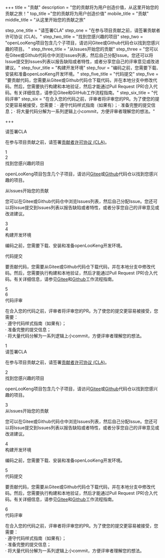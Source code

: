 +++
title = "贡献"
description = "您的贡献将为用户创造价值，从这里开始您的贡献之旅！"
top_title ="您的贡献将为用户创造价值"
mobile_title = "贡献"
middle_title = "从这里开始您的贡献之旅"

step_one_title = "请签署CLA"
step_one = "在参与项目贡献之前，请签署贡献者许可协议 (CLA)。"
step_two_title = "找到您感兴趣的项目"
step_two = "openLooKeng项目包含几个子项目，请访问Gitee或Github代码仓以找到您感兴趣的项目。 "
step_three_title = "从Issues开始您的贡献"
step_three = "您可以在Gitee或Github代码仓中浏览Issues列表，然后自己分配Issue。您还可以将Issue提交到Issues列表以报告缺陷或者特性，或者分享您自己的评审意见或改进建议。"
step_four_title = "构建开发环境"
step_four = "编码之前，您需要下载、安装和准备openLooKeng开发环境。"
step_five_title = "代码提交"
step_five = "要贡献代码，您需要从Gitee或Github代码仓下载代码，并在本地分支中修改代码。然后，您需要执行构建和本地验证，然后才能通过Pull Request (PR)合入代码。有关详细信息，请参见Gitee和GitHub工作流程指南。"
step_six_title = "代码评审"
step_six = "在合入您的代码之前，评审者将评审您的PR。为了使您的提交更容易被接受，您需要：· 遵守代码样式指南（如果有）；· 准备完整的提交信息；· 将大量代码分解为一系列逻辑上小commit，方便评审者理解您的想法。"

+++
<!-- PC 向导模块-->
<div class="isPC maillist maillist-guidance">
    <div class="maillist-divider">
        <div class="maillist-icon-comm"></div>
    </div>
    <div class="step-left fix-height">
        <div class="step-left-box">
            <div class="step-info">
                <span>请签署CLA</span>
                <p>在参与项目贡献之前，请签署<a href="/zh-cn/signcla.html"  target="_blank">贡献者许可协议 (CLA)</a>。</p>
            </div>
        </div>
        <div class="step-left-num">
            <span>1</span>
        </div>
        <div class="step-left-line"></div>
    </div>
    <div class="step-right fix-height">
        <div class="step-right-line"></div>
        <div class="step-right-num">
            <span>2</span>
        </div>
        <div class="step-right-box">
            <div class="step-info">
                <span>找到您感兴趣的项目</span>
                <p>openLooKeng项目包含几个子项目，请访问<a href="https://gitee.com/openlookeng"  target="_blank">Gitee</a>或<a href="https://github.com/openlookeng"  target="_blank">Github</a>代码仓以找到您感兴趣的项目。</p>
            </div>
        </div>
    </div>
    <div class="step-left fix-height">
    <div class="step-left-box">
        <div class="step-info">
            <span>从Issues开始您的贡献</span>
            <p>您可以在Gitee或Github代码仓中浏览Issues列表，然后自己分配Issue。您还可以将Issue提交到Issues列表以报告缺陷或者特性，或者分享您自己的评审意见或改进建议。</p>
        </div>
    </div>
    <div class="step-left-num">
        <span>3</span>
    </div>
    <div class="step-left-line"></div>
    </div>
    <div class="step-right fix-height">
        <div class="step-right-line"></div>
        <div class="step-right-num">
            <span>4</span>
        </div>
        <div class="step-right-box">
            <div class="step-info">
                <span>构建开发环境</span>
                <p>编码之前，您需要下载、安装和准备openLooKeng开发环境。</p>
            </div>
        </div>
    </div>
    <div class="step-left fix-height">
        <div class="step-left-box">
            <div class="step-info">
                <span>代码提交</span>
                <p>要贡献代码，您需要从Gitee或Github代码仓下载代码，并在本地分支中修改代码。然后，您需要执行构建和本地验证，然后才能通过Pull Request (PR)合入代码。有关详细信息，请参见<a href="http://git.mydoc.io/?t=153749" target="_blank">Gitee</a>和<a href="https://help.github.com/en/github/collaborating-with-issues-and-pull-requests/about-pull-requests" target="_blank">Github</a>工作流程指南。</p>
            </div>
        </div>
        <div class="step-left-num">
            <span>5</span>
        </div>
        <div class="step-left-line"></div>
    </div>
    <div class="step-right fix-height">
        <div class="step-right-line"></div>
        <div class="step-right-num">
            <span>6</span>
        </div>
        <div class="step-right-box">
            <div class="step-info">
                <span>代码评审</span>
                <p>在合入您的代码之前，评审者将评审您的PR。为了使您的提交更容易被接受，您需要：<br>· 遵守代码样式指南（如果有）；<br>· 准备完整的提交信息；<br>· 将大量代码分解为一系列逻辑上小commit，方便评审者理解您的想法。</p>
            </div>
        </div>
    </div>
</div>

<!-- mobile 向导模块-->
<div class="isH5 maillist maillist-H5">
    <div class="maillist-H5-step">
        <div class="step-num">
            <span>1</span>
        </div>
        <div class="maillist-H5-description">
            <span>请签署CLA</span>
            <p>在参与项目贡献之前，请签署<a href="/zh-cn/signcla.html"  target="_blank">贡献者许可协议 (CLA)</a>。</p>
        </div>
    </div>
    <div class="maillist-H5-step">
        <div class="step-num">
            <span>2</span>
        </div>
        <div class="maillist-H5-description">
            <span>找到您感兴趣的项目</span>
            <p>openLooKeng项目包含几个子项目，请访问<a href="https://gitee.com/openlookeng"  target="_blank">Gitee</a>或<a href="https://github.com/openlookeng"  target="_blank">Github</a>代码仓以找到您感兴趣的项目。</p>
        </div>
    </div>
    <div class="maillist-H5-step">
        <div class="step-num">
            <span>3</span>
        </div>
        <div class="maillist-H5-description">
            <span>从Issues开始您的贡献</span>
            <p>您可以在Gitee或Github代码仓中浏览Issues列表，然后自己分配Issue。您还可以将Issue提交到Issues列表以报告缺陷或者特性，或者分享您自己的评审意见或改进建议。</p>
        </div>
    </div>
    <div class="maillist-H5-step">
        <div class="step-num">
            <span>4</span>
        </div>
        <div class="maillist-H5-description">
            <span>构建开发环境</span>
            <p>编码之前，您需要下载、安装和准备openLooKeng开发环境。</p>
        </div>
    </div>
    <div class="maillist-H5-step">
        <div class="step-num">
            <span>5</span>
        </div>
        <div class="maillist-H5-description">
            <span>代码提交</span>
            <p>要贡献代码，您需要从Gitee或Github代码仓下载代码，并在本地分支中修改代码。然后，您需要执行构建和本地验证，然后才能通过Pull Request (PR)合入代码。有关详细信息，请参见<a href="http://git.mydoc.io/?t=153749" target="_blank">Gitee</a>和<a href="https://help.github.com/en/github/collaborating-with-issues-and-pull-requests/about-pull-requests" target="_blank">Github</a>工作流程指南。</p>
        </div>
    </div>
    <div class="maillist-H5-step">
        <div class="step-num">
            <span>6</span>
        </div>
        <div class="maillist-H5-description">
            <span>代码评审</span>
            <p>在合入您的代码之前，评审者将评审您的PR。为了使您的提交更容易被接受，您需要：<br>· 遵守代码样式指南（如果有）；<br>· 准备完整的提交信息；<br>· 将大量代码分解为一系列逻辑上小commit，方便评审者理解您的想法。</p>
        </div>
    </div>
</div>